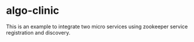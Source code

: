 # algo-clinic
This is an example to integrate two micro services using zookeeper service registration and discovery.